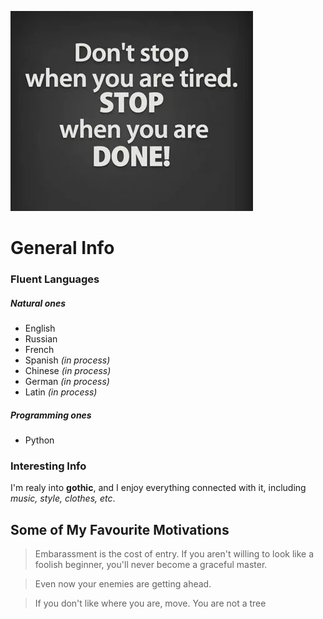 ![alt text](image.png)

# General Info

### Fluent Languages

##### Natural ones

- English
- Russian
- French
- Spanish _(in process)_
- Chinese _(in process)_
- German _(in process)_
- Latin _(in process)_

##### Programming ones
- Python

### Interesting Info

I'm realy into __gothic__, and I enjoy everything connected with it, including _music, style, clothes, etc_.

## Some of My Favourite Motivations
> Embarassment is the cost of entry. If you aren't willing to look like a foolish beginner, you'll never become a graceful master.

> Even now your enemies are getting ahead.

> If you don't like where you are, move. You are not a tree

[def]: https://pin.it/4mwSLnF2D